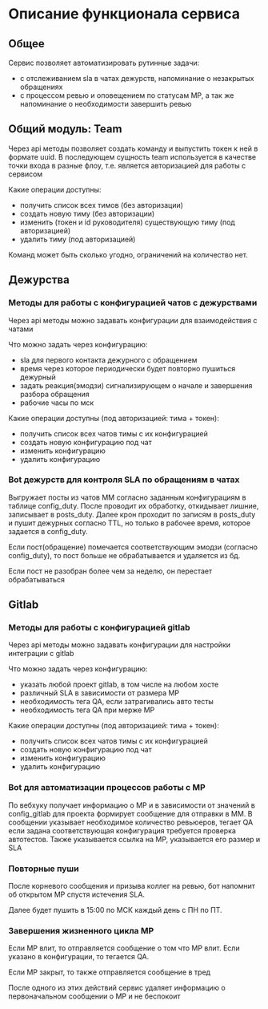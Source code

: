 # Описание функционала сервиса

## Общее
Сервис позволяет автоматизировать рутинные задачи:
- с отслеживанием sla в чатах дежурств, напоминание о незакрытых обращениях
- с процессом ревью и оповещением по статусам МР, а так же напоминание о необходимости завершить ревью

## Общий модуль: Team
Через api методы позволяет создать команду и выпустить токен к ней в формате uuid. В последующем сущность team используется в качестве точки входа в разные флоу, т.е. является авторизацией для работы с сервисом

Какие операции доступны:
- получить список всех тимов (без авторизации)
- создать новую тиму (без авторизации)
- изменить (токен и id руководителя) существующую тиму (под авторизацией)
- удалить тиму (под авторизацией)

Команд может быть сколько угодно, ограничений на количество нет.

## Дежурства

### Методы для работы с конфигурацией чатов с дежурствами
Через api методы можно задавать конфигурации для взаимодействия с чатами

Что можно задать через конфигурацию:
- sla для первого контакта дежурного с обращением
- время через которое периодически будет повторно пушиться дежурный
- задать реакция(эмодзи) сигнализирующем о начале и завершения разбора обращения
- рабочие часы по мск

Какие операции доступны (под авторизацией: тима + токен):
- получить список всех чатов тимы с их конфигурацией
- создать новую конфигурацию под чат
- изменить конфигурацию
- удалить конфигурацию

### Bot дежурств для контроля SLA по обращениям в чатах
Выгружает посты из чатов ММ согласно заданным конфигурациям в таблице config_duty.
После проводит их обработку, откидывает лишние, записывает в posts_duty. 
Далее крон проходит по записям в posts_duty и пушит дежурных согласно TTL, 
но только в рабочее время, которое задается в config_duty.

Если пост(обращение) помечается соответствующим эмодзи (согласно config_duty), то пост больше не обрабатывается и удаляется из бд.

Если пост не разобран более чем за неделю, он перестает обрабатываться

## Gitlab

### Методы для работы с конфигурацией gitlab
Через api методы можно задавать конфигурации для настройки интеграции с gitlab

Что можно задать через конфигурацию:
- указать любой проект gitlab, в том числе на любом хосте
- различный SLA в зависимости от размера МР
- необходимость тега QA, если затрагивались авто тесты
- необходимость тега QA при мерже МР

Какие операции доступны (под авторизацией: тима + токен):
- получить список всех чатов тимы с их конфигурацией
- создать новую конфигурацию под чат
- изменить конфигурацию
- удалить конфигурацию

### Bot для автоматизации процессов работы с МР
По вебхуку получает информацию о МР и в зависимости от значений в config_gitlab для проекта формирует сообщение для отправки в ММ.
В сообщении указывает необходимое количество ревьюеров, тегает QA если задана соответствующая конфигурация требуется проверка автотестов.
Также указывается ссылка на МР, указывается его размер и SLA

### Повторные пуши
После корневого сообщения и призыва коллег на ревью, бот напомнит об открытом МР спустя истечения SLA.

Далее будет пушить в 15:00 по МСК каждый день с ПН по ПТ.

### Завершения жизненного цикла МР
Если МР влит, то отправляется сообщение о том что МР влит. Если указано в конфигурации, то тегается QA.

Если МР закрыт, то также отправляется сообщение в тред

После одного из этих действий сервис удаляет информацию о первоначальном сообщении о МР и не беспокоит
